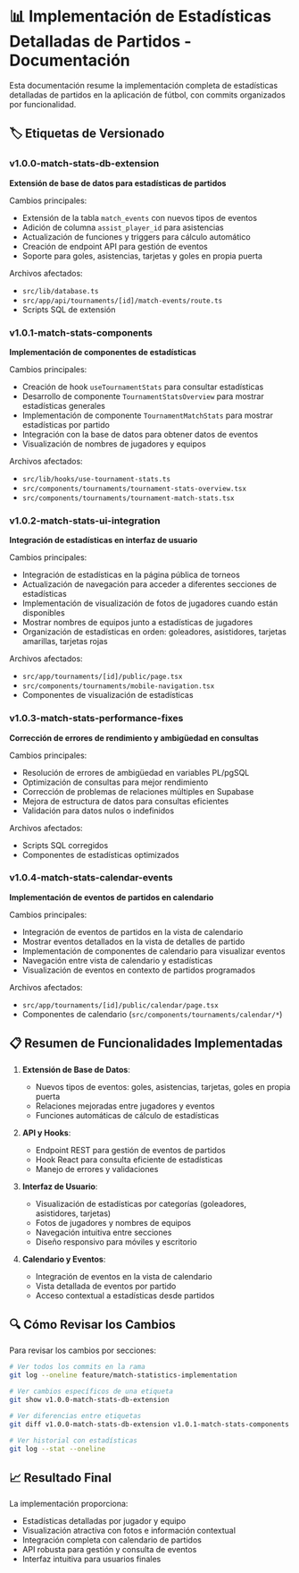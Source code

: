 # 📊 Implementación de Estadísticas Detalladas de Partidos - Documentación

Esta documentación resume la implementación completa de estadísticas detalladas de partidos en la aplicación de fútbol, con commits organizados por funcionalidad.

## 🏷️ Etiquetas de Versionado

### v1.0.0-match-stats-db-extension
**Extensión de base de datos para estadísticas de partidos**

Cambios principales:
- Extensión de la tabla `match_events` con nuevos tipos de eventos
- Adición de columna `assist_player_id` para asistencias
- Actualización de funciones y triggers para cálculo automático
- Creación de endpoint API para gestión de eventos
- Soporte para goles, asistencias, tarjetas y goles en propia puerta

Archivos afectados:
- `src/lib/database.ts`
- `src/app/api/tournaments/[id]/match-events/route.ts`
- Scripts SQL de extensión

### v1.0.1-match-stats-components
**Implementación de componentes de estadísticas**

Cambios principales:
- Creación de hook `useTournamentStats` para consultar estadísticas
- Desarrollo de componente `TournamentStatsOverview` para mostrar estadísticas generales
- Implementación de componente `TournamentMatchStats` para mostrar estadísticas por partido
- Integración con la base de datos para obtener datos de eventos
- Visualización de nombres de jugadores y equipos

Archivos afectados:
- `src/lib/hooks/use-tournament-stats.ts`
- `src/components/tournaments/tournament-stats-overview.tsx`
- `src/components/tournaments/tournament-match-stats.tsx`

### v1.0.2-match-stats-ui-integration
**Integración de estadísticas en interfaz de usuario**

Cambios principales:
- Integración de estadísticas en la página pública de torneos
- Actualización de navegación para acceder a diferentes secciones de estadísticas
- Implementación de visualización de fotos de jugadores cuando están disponibles
- Mostrar nombres de equipos junto a estadísticas de jugadores
- Organización de estadísticas en orden: goleadores, asistidores, tarjetas amarillas, tarjetas rojas

Archivos afectados:
- `src/app/tournaments/[id]/public/page.tsx`
- `src/components/tournaments/mobile-navigation.tsx`
- Componentes de visualización de estadísticas

### v1.0.3-match-stats-performance-fixes
**Corrección de errores de rendimiento y ambigüedad en consultas**

Cambios principales:
- Resolución de errores de ambigüedad en variables PL/pgSQL
- Optimización de consultas para mejor rendimiento
- Corrección de problemas de relaciones múltiples en Supabase
- Mejora de estructura de datos para consultas eficientes
- Validación para datos nulos o indefinidos

Archivos afectados:
- Scripts SQL corregidos
- Componentes de estadísticas optimizados

### v1.0.4-match-stats-calendar-events
**Implementación de eventos de partidos en calendario**

Cambios principales:
- Integración de eventos de partidos en la vista de calendario
- Mostrar eventos detallados en la vista de detalles de partido
- Implementación de componentes de calendario para visualizar eventos
- Navegación entre vista de calendario y estadísticas
- Visualización de eventos en contexto de partidos programados

Archivos afectados:
- `src/app/tournaments/[id]/public/calendar/page.tsx`
- Componentes de calendario (`src/components/tournaments/calendar/*`)

## 📋 Resumen de Funcionalidades Implementadas

1. **Extensión de Base de Datos**:
   - Nuevos tipos de eventos: goles, asistencias, tarjetas, goles en propia puerta
   - Relaciones mejoradas entre jugadores y eventos
   - Funciones automáticas de cálculo de estadísticas

2. **API y Hooks**:
   - Endpoint REST para gestión de eventos de partidos
   - Hook React para consulta eficiente de estadísticas
   - Manejo de errores y validaciones

3. **Interfaz de Usuario**:
   - Visualización de estadísticas por categorías (goleadores, asistidores, tarjetas)
   - Fotos de jugadores y nombres de equipos
   - Navegación intuitiva entre secciones
   - Diseño responsivo para móviles y escritorio

4. **Calendario y Eventos**:
   - Integración de eventos en la vista de calendario
   - Vista detallada de eventos por partido
   - Acceso contextual a estadísticas desde partidos

## 🔍 Cómo Revisar los Cambios

Para revisar los cambios por secciones:

```bash
# Ver todos los commits en la rama
git log --oneline feature/match-statistics-implementation

# Ver cambios específicos de una etiqueta
git show v1.0.0-match-stats-db-extension

# Ver diferencias entre etiquetas
git diff v1.0.0-match-stats-db-extension v1.0.1-match-stats-components

# Ver historial con estadísticas
git log --stat --oneline
```

## 📈 Resultado Final

La implementación proporciona:
- Estadísticas detalladas por jugador y equipo
- Visualización atractiva con fotos e información contextual
- Integración completa con calendario de partidos
- API robusta para gestión y consulta de eventos
- Interfaz intuitiva para usuarios finales
